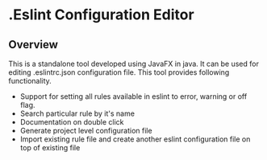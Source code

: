 .Eslint Configuration Editor
=============================

Overview
--------
This is a standalone tool developed using JavaFX in java. It can be used for editing .eslintrc.json configuration file.
This tool provides following functionality.

- Support for setting all rules available in eslint to error, warning or off flag. 
- Search particular rule by it's name
- Documentation on double click 
- Generate project level configuration file
- Import existing rule file and create another eslint configuration file on top of existing file
